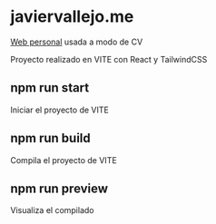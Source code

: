 # javiervallejo.me

[Web personal](https://javiervallejo.me) usada a modo de CV

Proyecto realizado en VITE con React y TailwindCSS

## npm run start
Iniciar el proyecto de VITE

## npm run build
Compila el proyecto de VITE

## npm run preview
Visualiza el compilado
